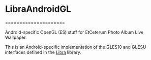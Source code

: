 # LibraAndroidGL
=====================

Android-specific OpenGL (ES) stuff for EtCeterum Photo Album Live Wallpaper.

This is an Android-specific implementation of the GLES10 and GLESU interfaces defined in the [Libra](https://github.com/etceterum/palw-libra) library.
